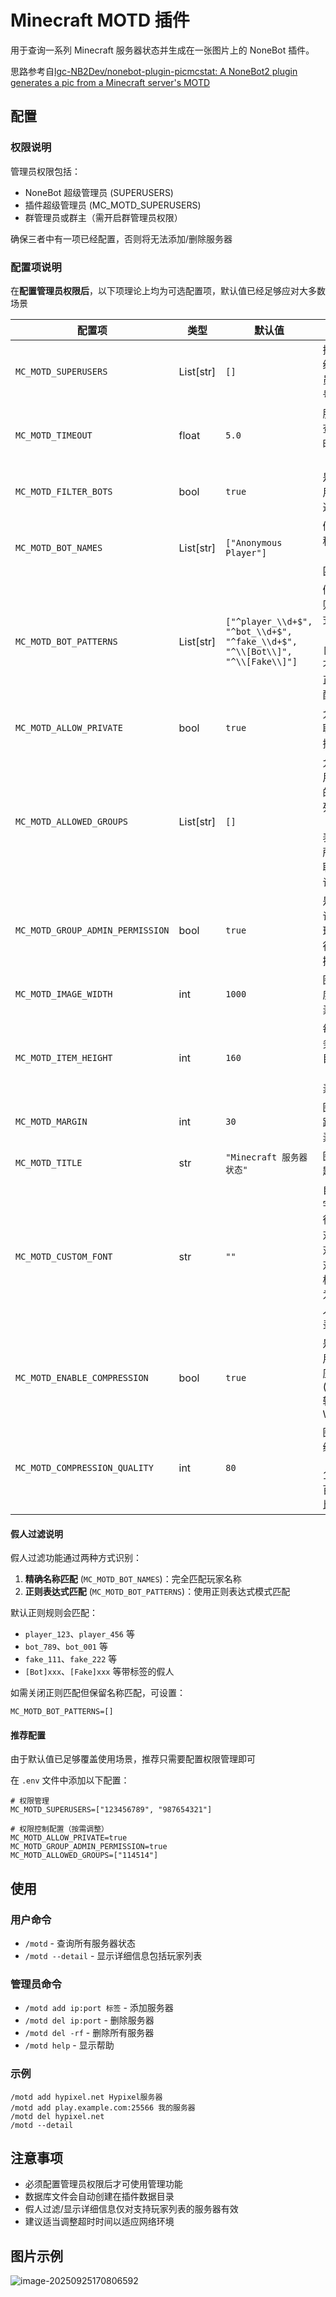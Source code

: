 # Minecraft MOTD 插件

用于查询一系列 Minecraft 服务器状态并生成在一张图片上的 NoneBot 插件。

思路参考自[lgc-NB2Dev/nonebot-plugin-picmcstat: A NoneBot2 plugin generates a pic from a Minecraft server's MOTD](https://github.com/lgc-NB2Dev/nonebot-plugin-picmcstat)

## 配置

### 权限说明

管理员权限包括：

- NoneBot 超级管理员 (SUPERUSERS)
- 插件超级管理员 (MC_MOTD_SUPERUSERS)
- 群管理员或群主（需开启群管理员权限）

确保三者中有一项已经配置，否则将无法添加/删除服务器

### 配置项说明

在**配置管理员权限后**，以下项理论上均为可选配置项，默认值已经足够应对大多数场景

| 配置项                           | 类型      | 默认值                                                       | 作用                                                      |
| -------------------------------- | --------- | ------------------------------------------------------------ | --------------------------------------------------------- |
| `MC_MOTD_SUPERUSERS`             | List[str] | `[]`                                                         | 插件超级管理员QQ号列表                                    |
| `MC_MOTD_TIMEOUT`                | float     | `5.0`                                                        | 服务器查询超时时间（秒）                                  |
| `MC_MOTD_FILTER_BOTS`            | bool      | `true`                                                       | 是否启用假人过滤                                          |
| `MC_MOTD_BOT_NAMES`              | List[str] | `["Anonymous Player"]`                                       | 假人名称列表（精确匹配）                                  |
| `MC_MOTD_BOT_PATTERNS`           | List[str] | `["^player_\\d+$", "^bot_\\d+$", "^fake_\\d+$", "^\\[Bot\\]", "^\\[Fake\\]"]` | 假人正则表达式列表（设为 `[]` 则不使用正则匹配）          |
| `MC_MOTD_ALLOW_PRIVATE`          | bool      | `true`                                                       | 允许私聊使用插件                                          |
| `MC_MOTD_ALLOWED_GROUPS`         | List[str] | `[]`                                                         | 允许使用插件的群聊列表（空列表表示所有群聊都允许）        |
| `MC_MOTD_GROUP_ADMIN_PERMISSION` | bool      | `true`                                                       | 是否允许群管理员执行管理操作                              |
| `MC_MOTD_IMAGE_WIDTH`            | int       | `1000`                                                       | 图片宽度（像素）                                          |
| `MC_MOTD_ITEM_HEIGHT`            | int       | `160`                                                        | 每个服务器项目高度（像素）                                |
| `MC_MOTD_MARGIN`                 | int       | `30`                                                         | 图片边距（像素）                                          |
| `MC_MOTD_TITLE`                  | str       | `"Minecraft 服务器状态"`                                     | 图片标题                                                  |
| `MC_MOTD_CUSTOM_FONT`            | str       | `""`                                                         | 自定义字体路径（相对/绝对，相对路径根目录为机器人根目录） |
| `MC_MOTD_ENABLE_COMPRESSION`     | bool      | `true`                                                       | 是否启用图片压缩(PNG 转 Webp)                             |
| `MC_MOTD_COMPRESSION_QUALITY`    | int       | `80`                                                         | 图片压缩质量（1-100 百分比）                              |

#### 假人过滤说明

假人过滤功能通过两种方式识别：

1. **精确名称匹配** (`MC_MOTD_BOT_NAMES`)：完全匹配玩家名称
2. **正则表达式匹配** (`MC_MOTD_BOT_PATTERNS`)：使用正则表达式模式匹配

默认正则规则会匹配：
- `player_123`、`player_456` 等
- `bot_789`、`bot_001` 等
- `fake_111`、`fake_222` 等
- `[Bot]xxx`、`[Fake]xxx` 等带标签的假人

如需关闭正则匹配但保留名称匹配，可设置：
```env
MC_MOTD_BOT_PATTERNS=[]
```

#### 推荐配置

由于默认值已足够覆盖使用场景，推荐只需要配置权限管理即可

在 `.env` 文件中添加以下配置：

```env
# 权限管理
MC_MOTD_SUPERUSERS=["123456789", "987654321"]

# 权限控制配置（按需调整）
MC_MOTD_ALLOW_PRIVATE=true
MC_MOTD_GROUP_ADMIN_PERMISSION=true
MC_MOTD_ALLOWED_GROUPS=["114514"]
```

## 使用

### 用户命令

- `/motd` - 查询所有服务器状态
- `/motd --detail` - 显示详细信息包括玩家列表

### 管理员命令

- `/motd add ip:port 标签` - 添加服务器
- `/motd del ip:port` - 删除服务器
- `/motd del -rf` - 删除所有服务器
- `/motd help` - 显示帮助

### 示例

```
/motd add hypixel.net Hypixel服务器
/motd add play.example.com:25566 我的服务器
/motd del hypixel.net
/motd --detail
```

## 注意事项

- 必须配置管理员权限后才可使用管理功能
- 数据库文件会自动创建在插件数据目录
- 假人过滤/显示详细信息仅对支持玩家列表的服务器有效
- 建议适当调整超时时间以适应网络环境

## 图片示例

![image-20250925170806592](https://aquaoh.oss-cn-shanghai.aliyuncs.com/post/image-20250925170806592.png)